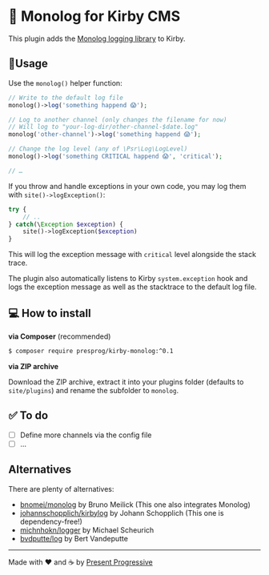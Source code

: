 # 📜 Monolog for Kirby CMS

This plugin adds the [Monolog logging library](https://github.com/Seldaek/monolog) to Kirby.

## 🤟Usage

Use the `monolog()` helper function:

```php
// Write to the default log file
monolog()->log('something happend 😱');

// Log to another channel (only changes the filename for now)
// Will log to "your-log-dir/other-channel-$date.log"
monolog('other-channel')->log('something happend 😱');

// Change the log level (any of \Psr\Log\LogLevel)
monolog()->log('something CRITICAL happend 😱', 'critical');

// …
```

If you throw and handle exceptions in your own code, you may log them with `site()->logException()`:

```php
try {
    // ..
} catch(\Exception $exception) {
    site()->logException($exception)
}
```

This will log the exception message with `critical` level alongside the stack trace.

The plugin also automatically listens to Kirby `system.exception` hook and logs the exception message as well as the stacktrace to the default log file.

## 💻 How to install

**via Composer** (recommended)

```bash
$ composer require presprog/kirby-monolog:^0.1
```

**via ZIP archive**

Download the ZIP archive, extract it into your plugins folder (defaults to `site/plugins`) and rename the subfolder to `monolog`.

## ✅ To do
* [ ] Define more channels via the config file
* [ ] …

## Alternatives

There are plenty of alternatives:
* [bnomei/monolog](https://getkirby.com/plugins/bnomei/monolog) by Bruno Meilick (This one also integrates Monolog)
* [johannschopplich/kirbylog](https://getkirby.com/plugins/johannschopplich/kirbylog) by Johann Schopplich (This one is dependency-free!)
* [michnhokn/logger](https://getkirby.com/plugins/michnhokn/logger) by Michael Scheurich
* [bvdputte/log](https://getkirby.com/plugins/bvdputte/log) by Bert Vandeputte

----

Made with ♥️ and ☕ by [Present Progressive](https://www.presentprogressive.de)
